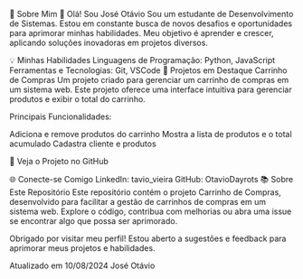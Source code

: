 🚀 Sobre Mim
👋 Olá! Sou José Otávio
Sou um estudante de Desenvolvimento de Sistemas. Estou em constante busca de novos desafios e oportunidades para aprimorar minhas habilidades. Meu objetivo é aprender e crescer, aplicando soluções inovadoras em projetos diversos.

💡 Minhas Habilidades
Linguagens de Programação: Python, JavaScript
Ferramentas e Tecnologias: Git, VSCode
📁 Projetos em Destaque
Carrinho de Compras
Um projeto criado para gerenciar um carrinho de compras em um sistema web. Este projeto oferece uma interface intuitiva para gerenciar produtos e exibir o total do carrinho.

Principais Funcionalidades:

Adiciona e remove produtos do carrinho
Mostra a lista de produtos e o total acumulado
Cadastra cliente e produtos

🔗 Veja o Projeto no GitHub

🌐 Conecte-se Comigo
LinkedIn: tavio_vieira
GitHub: OtavioDayrots
📚 Sobre Este Repositório
Este repositório contém o projeto Carrinho de Compras, desenvolvido para facilitar a gestão de carrinhos de compras em um sistema web. Explore o código, contribua com melhorias ou abra uma issue se encontrar algo que possa ser aprimorado.

Obrigado por visitar meu perfil! Estou aberto a sugestões e feedback para aprimorar meus projetos e habilidades.

Atualizado em 10/08/2024
José Otávio
